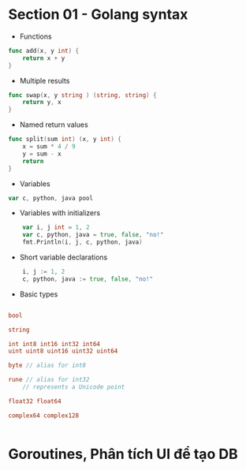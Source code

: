 

# Section 01 - Golang syntax

- Functions

```go
func add(x, y int) {
    return x + y
}
```

- Multiple results

```go
func swap(x, y string ) (string, string) {
    return y, x
}
```

- Named return values

```go
func split(sum int) (x, y int) {
	x = sum * 4 / 9
	y = sum - x
	return
}
```

- Variables

```go
var c, python, java pool
```

- Variables with initializers

```go
	var i, j int = 1, 2
	var c, python, java = true, false, "no!"
	fmt.Println(i, j, c, python, java)
```

- Short variable declarations

```go
	i, j := 1, 2
	c, python, java := true, false, "no!"
```

- Basic types

```go

bool

string

int int8 int16 int32 int64
uint uint8 uint16 uint32 uint64

byte // alias for int8

rune // alias for int32
    // represents a Unicode point

float32 float64

complex64 complex128



```



# Goroutines, Phân tích UI để tạo DB

